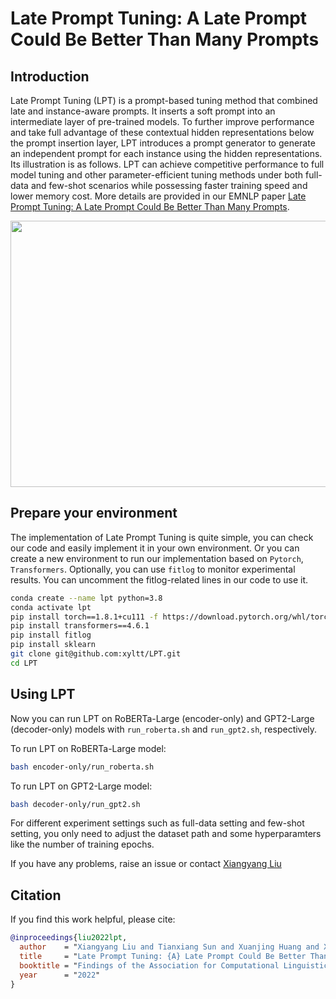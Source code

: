 # Late Prompt Tuning: A Late Prompt Could Be Better Than Many Prompts

## Introduction

Late Prompt Tuning (LPT) is a prompt-based tuning method that combined late and instance-aware prompts. It inserts a soft prompt into an intermediate layer of pre-trained models. To further improve performance and take full advantage of these contextual hidden representations below the prompt insertion layer, LPT introduces a prompt generator to generate an independent prompt for each instance using the hidden representations. Its illustration is as follows. LPT can achieve competitive performance to full model tuning and other parameter-efficient tuning methods under both full-data and few-shot scenarios while possessing faster training speed and lower memory cost. More details are provided in our EMNLP paper [Late Prompt Tuning: A Late Prompt Could Be Better Than Many Prompts](https://arxiv.org/pdf/2210.11292.pdf).

<div align=center><img width="697" height="426" src="https://github.com/xyltt/LPT/blob/main/pics/LPT.png"/></div>

## Prepare your environment

The implementation of Late Prompt Tuning is quite simple, you can check our code and easily implement it in your own environment. Or you can create a new environment to run our implementation based on `Pytorch`, `Transformers`. Optionally, you can use `fitlog` to monitor experimental results. You can uncomment the fitlog-related lines in our code to use it.

```bash
conda create --name lpt python=3.8
conda activate lpt
pip install torch==1.8.1+cu111 -f https://download.pytorch.org/whl/torch_stable.html
pip install transformers==4.6.1
pip install fitlog
pip install sklearn
git clone git@github.com:xyltt/LPT.git
cd LPT
```

## Using LPT

Now you can run LPT on RoBERTa-Large (encoder-only) and GPT2-Large (decoder-only) models with `run_roberta.sh` and `run_gpt2.sh`, respectively.

To run LPT on RoBERTa-Large model:
```bash
bash encoder-only/run_roberta.sh 
```

To run LPT on GPT2-Large model:
```bash
bash decoder-only/run_gpt2.sh 
```

For different experiment settings such as full-data setting and few-shot setting, you only need to adjust the dataset path and some hyperparamters like the number of training epochs. 

If you have any problems, raise an issue or contact [Xiangyang Liu](mailto:xyliu22@m.fudan.edu.cn) 

## Citation

If you find this work helpful, please cite:

```bibtex
@inproceedings{liu2022lpt,
  author    = "Xiangyang Liu and Tianxiang Sun and Xuanjing Huang and Xipeng Qiu",
  title     = "Late Prompt Tuning: {A} Late Prompt Could Be Better Than Many Prompts",
  booktitle = "Findings of the Association for Computational Linguistics: EMNLP 2022",
  year      = "2022"
}
```
